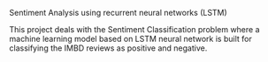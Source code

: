 Sentiment Analysis using recurrent neural networks (LSTM)

This project deals with the Sentiment Classification problem where a machine learning model based on LSTM neural network is built for classifying the IMBD reviews as positive and negative.
